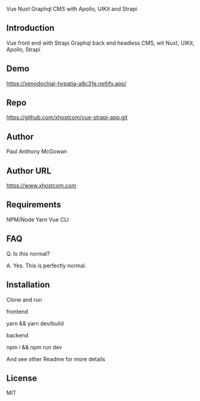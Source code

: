 Vue Nuxt Graphql CMS with Apollo, UIKit and Strapi

## Introduction

Vue front end with Strapi Graphql back end headless CMS, wit Nuxt, UIKit, Apollo, Strapi

## Demo

https://xenodochial-hypatia-a8c31e.netlify.app/

## Repo

https://github.com/xhostcom/vue-strapi-app.git

## Author

Paul Anthony  McGowan

## Author URL

https://www.xhostcom.com

## Requirements

NPM/Node
 Yarn
Vue CLI

## FAQ

Q. Is this normal?

A. Yes. This is perfectly normal.

## Installation

Clone and run 

frontend 

yarn && yarn dev/build

backend

npm i && npm run dev

And see other Readme for more details

## License

MIT
